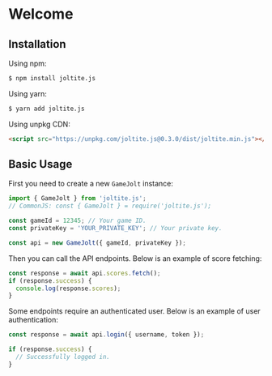 # Welcome

## Installation

Using npm:

```bash
$ npm install joltite.js
```

Using yarn:

```bash
$ yarn add joltite.js
```

Using unpkg CDN:

```html
<script src="https://unpkg.com/joltite.js@0.3.0/dist/joltite.min.js"></script>
```

## Basic Usage

First you need to create a new `GameJolt` instance:

```js
import { GameJolt } from 'joltite.js';
// CommonJS: const { GameJolt } = require('joltite.js');

const gameId = 12345; // Your game ID.
const privateKey = 'YOUR_PRIVATE_KEY'; // Your private key.

const api = new GameJolt({ gameId, privateKey });
```

Then you can call the API endpoints. Below is an example of score fetching:

```js
const response = await api.scores.fetch();
if (response.success) {
  console.log(response.scores);
}
```

Some endpoints require an authenticated user. Below is an example of user authentication:

```js
const response = await api.login({ username, token });

if (response.success) {
  // Successfully logged in.
}
```
